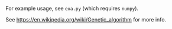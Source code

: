 For example usage, see `exa.py` (which requires `numpy`).

See https://en.wikipedia.org/wiki/Genetic_algorithm for more info.
